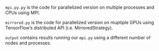 `mpi.py.py` is the code for parallelized version on multiple processes and CPUs using MPI.

`mirrored.py` is the code for parallelized version on muptiple GPUs using TensorFlow’s distributed API (i.e. MirroredStrategy).

`output` contains results running our `mpi.py` using a different number of nodes and processes.
